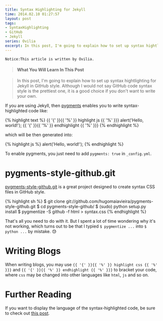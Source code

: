 ```yaml
---
title: Syntax Highlighting for Jekyll
time: 2014.02.10 01:27:57
layout: post
tags:
- SyntaxHighlighting
- GitHub
- Jekyll
series: Ovilia
excerpt: In this post, I'm going to explain how to set up syntax hightlighting for Jekyll in GitHub style. Although I would not say GitHub code syntax style is the prettiest one, it is a good choice if you don't want to write your own.
---
```


<code>Notice:This article is written by Ovilia.</code>

> #### What You Will Learn In This Post

> In this post, I'm going to explain how to set up syntax hightlighting for Jekyll in GitHub style. Although I would not say GitHub code syntax style is the prettiest one, it is a good choice if you don't want to write your own.

If you are using Jekyll, then <a href="http://pygments.org/" target="_blank">pygments</a> enables you to write syntax-highlighted code like:

{% highlight text %}
{{ '{' }}{{ '%' }} highlight js {{ '%' }}}
alert('Hello, world!');
{{ '{' }}{{ '%' }} endhighlight {{ '%' }}}
{% endhighlight %}

<p class="no-indent">which will be then generated into:</p>

{% highlight js %}
alert('Hello, world!');
{% endhighlight %}

To enable pygments, you just need to add `pygments: true` in `_config.yml`.

# pygments-style-github.git

<a href="http://github.com/hugomaiavieira/pygments-style-github" target="_blank">pygments-style-github.git</a> is a great project designed to create syntax CSS files in GitHub style.

{% highlight sh %}
$ git clone git://github.com/hugomaiavieira/pygments-style-github.git
$ cd pygments-style-github/
$ (sudo) python setup.py install
$ pygmentize -S github -f html > syntax.css
{% endhighlight %}

That's all you need to do with it. But I spent a lot of time wondering why it's not working, which turns out to be that I typied `$ pygmentize ...` into `$ python ...` by mistake. :sweat:

# Writing Blogs

When writing blogs, you may use `{{ '{' }}{{ '%' }} highlight css {{ '%' }}}` and `{{ '{' }}{{ '%' }} endhighlight {{ '%' }}}` to bracket your code, where `css` may be changed into other languages like `html`, `js` and so on.

# Further Reading

If you want to display the language of the syntax-highlighted code, be sure to check out <a href="{{ site.url }}/2014/08/31/display-language-title-of-syntax-highlighting/">this post</a>.
